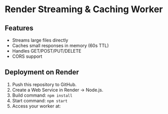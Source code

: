# Render Streaming & Caching Worker

## Features
- Streams large files directly
- Caches small responses in memory (60s TTL)
- Handles GET/POST/PUT/DELETE
- CORS support

## Deployment on Render
1. Push this repository to GitHub.
2. Create a Web Service in Render → Node.js.
3. Build command: `npm install`
4. Start command: `npm start`
5. Access your worker at:
